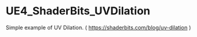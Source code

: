 # UE4_ShaderBits_UVDilation
Simple example of UV Dilation. ( https://shaderbits.com/blog/uv-dilation )
